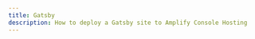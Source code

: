 ```yaml
---
title: Gatsby
description: How to deploy a Gatsby site to Amplify Console Hosting
---
```


<inline-fragment platform="js" src="~/guides/hosting/fragments/gatsby.md"></inline-fragment>
